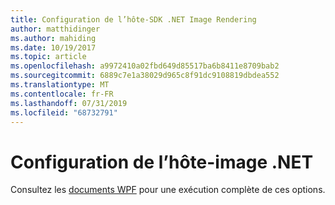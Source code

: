 ```yaml
---
title: Configuration de l’hôte-SDK .NET Image Rendering
author: matthidinger
ms.author: mahiding
ms.date: 10/19/2017
ms.topic: article
ms.openlocfilehash: a9972410a02fbd649d85517ba6b8411e8709bab2
ms.sourcegitcommit: 6889c7e1a38029d965c8f91dc9108819dbdea552
ms.translationtype: MT
ms.contentlocale: fr-FR
ms.lasthandoff: 07/31/2019
ms.locfileid: "68732791"
---
```

# <a name="host-config---net-image"></a>Configuration de l’hôte-image .NET

Consultez les [documents WPF](../net-wpf/getting-started.md) pour une exécution complète de ces options.